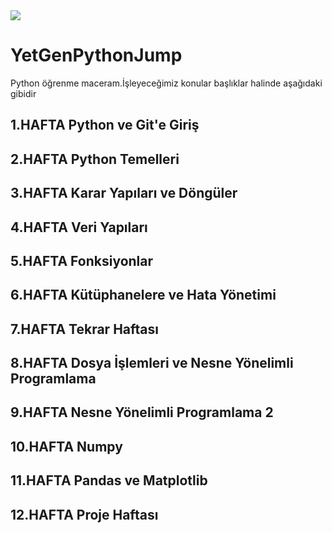 
<img src="https://yetkingencler.com/wp-content/uploads/2022/06/2-e1655718809102.png">

# YetGenPythonJump

Python öğrenme maceram.İşleyeceğimiz konular başlıklar halinde aşağıdaki gibidir

## 1.HAFTA Python ve Git'e Giriş
## 2.HAFTA Python Temelleri
## 3.HAFTA Karar Yapıları ve Döngüler
## 4.HAFTA Veri Yapıları
## 5.HAFTA Fonksiyonlar
## 6.HAFTA Kütüphanelere ve Hata Yönetimi
## 7.HAFTA Tekrar Haftası
## 8.HAFTA Dosya İşlemleri ve Nesne Yönelimli Programlama
## 9.HAFTA Nesne Yönelimli Programlama 2
## 10.HAFTA Numpy
## 11.HAFTA Pandas ve Matplotlib
## 12.HAFTA Proje Haftası